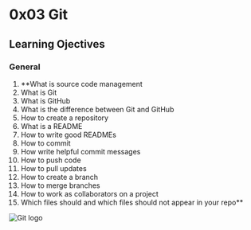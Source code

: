 # 0x03 Git

## Learning Ojectives

### General

1. **What is source code management  
2. What is Git  
3. What is GitHub  
4. What is the difference between Git and GitHub  
5. How to create a repository  
6. What is a README  
7. How to write good READMEs  
8. How to commit  
9. How write helpful commit messages  
10. How to push code  
11. How to pull updates  
12. How to create a branch  
13. How to merge branches  
14. How to work as collaborators on a project  
15. Which files should and which files should not appear in your repo**  

![Git logo](https://tse1.mm.bing.net/th?id=OIP.Aetre8Oj5vF6G4Yx4a9fZAHaHa&w=690&c=7&pid=Api&p=0)
